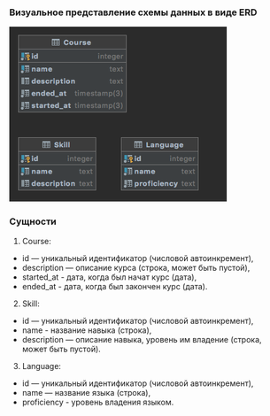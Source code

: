 ### Визуальное представление схемы данных в виде ERD
![alt text]( src/report/ERD.png)

### Сущности
1) Course:
- id — уникальный идентификатор (числовой автоинкремент),
- description — описание курса (строка, может быть пустой),
- started_at - дата, когда был начат курс (дата),
- ended_at - дата, когда был закончен курс (дата).
2) Skill:
- id — уникальный идентификатор (числовой автоинкремент),
- name - название навыка (строка),
- description —  описание навыка, уровень им владение (строка, может быть пустой).
3) Language:
- id — уникальный идентификатор (числовой автоинкремент),
- name — название языка (строка),
- proficiency - уровень владения языком.